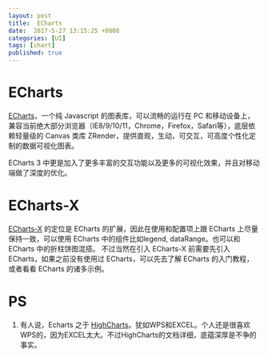 ```yaml
---
layout: post
title:  ECharts 
date:  2017-5-27 13:15:25 +0800
categories: [UI]
tags: [chart]
published: true
---
```



# ECharts

[ECharts](http://echarts.baidu.com/feature.html)，一个纯 Javascript 的图表库，可以流畅的运行在 PC 和移动设备上，兼容当前绝大部分浏览器（IE8/9/10/11，Chrome，Firefox，Safari等），底层依赖轻量级的 Canvas 类库 ZRender，提供直观，生动，可交互，可高度个性化定制的数据可视化图表。

ECharts 3 中更是加入了更多丰富的交互功能以及更多的可视化效果，并且对移动端做了深度的优化。


#  ECharts-X

[ECharts-X](http://echarts.baidu.com/echarts2/x/doc/index.html) 的定位是 ECharts 的扩展，因此在使用和配置项上跟 ECharts 上尽量保持一致，可以使用 ECharts 中的组件比如legend, dataRange。也可以和 ECharts 中的折柱饼图混搭。
不过当然在引入 ECharts-X 前需要先引入 ECharts，如果之前没有使用过 ECharts，可以先去了解 ECharts 的入门教程，或者看看 ECharts 的诸多示例。


# PS

1. 有人说，Echarts 之于 [HighCharts](https://www.highcharts.com/products/highcharts/)。犹如WPS和EXCEL。个人还是很喜欢WPS的，因为EXCEL太大。不过HighCharts的文档详细，底蕴深厚是不争的事实。

